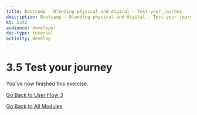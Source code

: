 ```yaml
---
title: Bootcamp - Blending physical and digital - Test your journey
description: Bootcamp - Blending physical and digital - Test your journey
kt: 5342
audience: developer
doc-type: tutorial
activity: develop
---
```

# 3.5 Test your journey

You've now finished this exercise.

[Go Back to User Flow 3](./uc3.md)

[Go Back to All Modules](../../overview.md)
